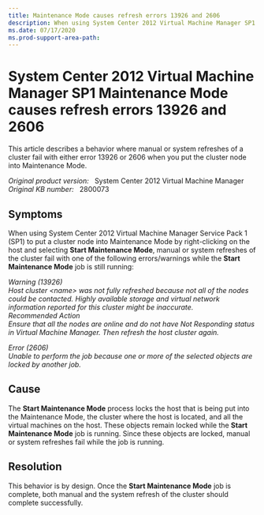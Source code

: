 ```yaml
---
title: Maintenance Mode causes refresh errors 13926 and 2606
description: When using System Center 2012 Virtual Machine Manager SP1 to put a cluster node into the Maintenance Mode, manual or system refreshes of the cluster fail with either error 13926 or 2606.
ms.date: 07/17/2020
ms.prod-support-area-path:
---
```

# System Center 2012 Virtual Machine Manager SP1 Maintenance Mode causes refresh errors 13926 and 2606

This article describes a behavior where manual or system refreshes of a cluster fail with either error 13926 or 2606 when you put the cluster node into Maintenance Mode.

_Original product version:_ &nbsp; System Center 2012 Virtual Machine Manager  
_Original KB number:_ &nbsp; 2800073

## Symptoms

When using System Center 2012 Virtual Machine Manager Service Pack 1 (SP1) to put a cluster node into Maintenance Mode by right-clicking on the host and selecting **Start Maintenance Mode**, manual or system refreshes of the cluster fail with one of the following errors/warnings while the **Start Maintenance Mode** job is still running:

*Warning (13926)*  
*Host cluster \<name> was not fully refreshed because not all of the nodes could be contacted. Highly available storage and virtual network information reported for this cluster might be inaccurate.*  
*Recommended Action*  
*Ensure that all the nodes are online and do not have Not Responding status in Virtual Machine Manager. Then refresh the host cluster again.*  

*Error (2606)*  
*Unable to perform the job because one or more of the selected objects are locked by another job.*  

## Cause

The **Start Maintenance Mode** process locks the host that is being put into the Maintenance Mode, the cluster where the host is located, and all the virtual machines on the host. These objects remain locked while the **Start Maintenance Mode** job is running. Since these objects are locked, manual or system refreshes fail while the job is running.

## Resolution

This behavior is by design. Once the **Start Maintenance Mode** job is complete, both manual and the system refresh of the cluster should complete successfully.
